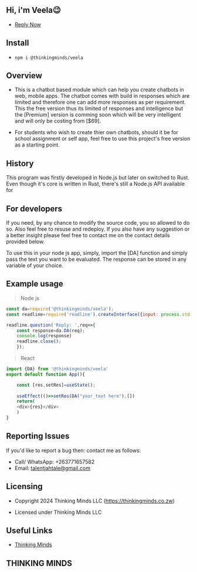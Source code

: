 ## Hi, i'm Veela😉

- [Reply Now](https://thinkingminds.co.zw/to/bot)


## Install
- `npm i @thinkingminds/veela`

## Overview
- This is a chatbot based module which can help you create chatbots in web, mobile apps. The chatbot comes with build in responses which are limited and therefore one can add more responses as per requirement. This the free version thus its limited of responses and intelligence but the [Premium] version is comming soon which will be very intelligent and will only be costing from [$69].

- For students who wish to create thier own chatbots, should it be for school assignment or self app, feel free to use this project's free version as a starting point.

## History
This program was firstly developed in Node.js but later on switched to Rust. Even though it's core is written in Rust, there's still a Node.js API available for  
## For developers
If you need, by any chance to modify the source code, you so allowed to do so. Also feel free to resuse and redeploy. If you also have any suggestion or a better insight please feel free to contact me on the contact details provided below.

To use this in your node js app, simply, import the [DA] function and simply pass the text you want to be evaluated. The response can be stored in any variable of your choice.

## Example usage

> Node js
```javascript
const da=require('@thinkingminds/veela');
const readline=require('readline').createInterface({input: process.stdin,output: process.stdout});

readline.question('Reply: ',req=>{
    const response=da.DA(req);
	console.log(response)
	readline.close();
	});
```
> React
```javascript
import {DA} from '@thinkingminds/veela'
export default function App(){

	const [res,setRes]=useState();
	
	useEffect(()=>setRes(DA("your_text here"),[])
	return(
	<div>{res}</div>
	)
}
```

## Reporting Issues
If you'd like to report a bug then: contact me as follows:

- Call/ WhatsApp: +263771657582
- Email: talentjahtale@gmail.com

## Licensing

- Copyright 2024 Thinking Minds LLC (https://thinkingminds.co.zw)

- Licensed under Thinking Minds LLC

## Useful Links

- [Thinking Minds](https://thinkingminds.co.zw)

##  THINKING MINDS
